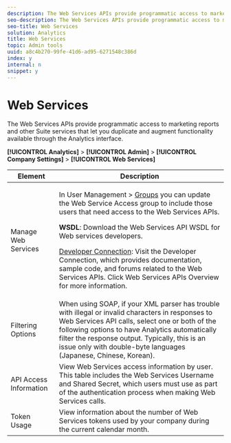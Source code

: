 ```yaml
---
description: The Web Services APIs provide programmatic access to marketing reports and other Suite services that let you duplicate and augment functionality available through the Analytics interface.
seo-description: The Web Services APIs provide programmatic access to marketing reports and other Suite services that let you duplicate and augment functionality available through the Analytics interface.
seo-title: Web Services
solution: Analytics
title: Web Services
topic: Admin tools
uuid: a8c4b270-99fe-41d6-ad95-6271548c386d
index: y
internal: n
snippet: y
---
```


# Web Services

The Web Services APIs provide programmatic access to marketing reports and other Suite services that let you duplicate and augment functionality available through the Analytics interface.

 **[!UICONTROL Analytics]** > **[!UICONTROL Admin]** > **[!UICONTROL Company Settings]** > **[!UICONTROL Web Services]** 

<table id="table_BDC421A23E714287BD2EC10318F84A41"> 
 <thead> 
  <tr> 
   <th colname="col1" class="entry"> Element </th> 
   <th colname="col2" class="entry"> Description </th> 
  </tr> 
 </thead>
 <tbody> 
  <tr> 
   <td colname="col1"> Manage Web Services </td> 
   <td colname="col2"> <p>In User Management &gt; <a href="../user-management2/c-user-groups/groups.md#concept_6C565553DCE3417C909234B2F044A02F" format="dita" scope="local"> Groups</a> you can update the Web Service Access group to include those users that need access to the Web Services APIs. </p> <p> <b>WSDL</b>: Download the Web Services API WSDL for Web services developers. </p> <p> <a href="https://marketing.adobe.com/developer" format="https" scope="external"> Developer Connection</a>: Visit the Developer Connection, which provides documentation, sample code, and forums related to the Web Services APIs. Click Web Services APIs Overview for more information. </p> </td> 
  </tr> 
  <tr> 
   <td colname="col1"> Filtering Options </td> 
   <td colname="col2"> When using SOAP, if your XML parser has trouble with illegal or invalid characters in responses to Web Services API calls, select one or both of the following options to have Analytics automatically filter the response output. Typically, this is an issue only with double-byte languages (Japanese, Chinese, Korean). </td> 
  </tr> 
  <tr> 
   <td colname="col1"> API Access Information </td> 
   <td colname="col2"> View Web Services access information by user. This table includes the Web Services Username and Shared Secret, which users must use as part of the authentication process when making Web Services calls. </td> 
  </tr> 
  <tr> 
   <td colname="col1"> Token Usage </td> 
   <td colname="col2"> View information about the number of Web Services tokens used by your company during the current calendar month. </td> 
  </tr> 
 </tbody> 
</table>

